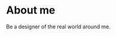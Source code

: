 # About me

Be a designer of the real world around me.  

<!--
In this endeavor, it’s crucial to identify problems and requirements while focusing on your existing knowledge, resources, and capabilities to creatively address those challenges.  
Surround yourself with people you like, acquire valuable knowledge and techniques, and engage in meaningful activities.  
Keep learning and practicing.
- 🔭 I’m currently working on ...
- 🌱 I’m currently learning ...
- 👯 I’m looking to collaborate on ...
- 🤔 I’m looking for help with ...
- 💬 Ask me about ...
- 📫 How to reach me: ...
- 😄 Pronouns: ...
- ⚡ Fun fact: ...
-->
